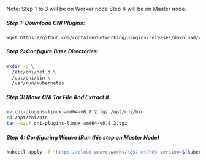 
Note:
Step 1 to 3 will be on Worker node
Step 4 will be on Master node.

##### Step 1: Download CNI Plugins:
```sh
wget https://github.com/containernetworking/plugins/releases/download/v0.8.2/cni-plugins-linux-amd64-v0.8.2.tgz
```
##### Step 2: Configure Base Directories:
```sh
mkdir -p \
  /etc/cni/net.d \
  /opt/cni/bin \
  /var/run/kubernetes
```
##### Step 3: Move CNI Tar File And Extract it.
```sh
mv cni-plugins-linux-amd64-v0.8.2.tgz /opt/cni/bin
cd /opt/cni/bin
tar -xzvf cni-plugins-linux-amd64-v0.8.2.tgz
```
##### Step 4: Configuring Weave (Run this step on Master Node)

```sh
kubectl apply -f "https://cloud.weave.works/k8s/net?k8s-version=$(kubectl version | base64 | tr -d '\n')&env.IPALLOC_RANGE=10.200.0.0/16"
```
